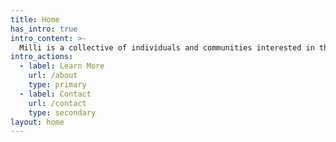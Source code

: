 ```yaml
---
title: Home
has_intro: true
intro_content: >-
  Milli is a collective of individuals and communities interested in the nurturing of archives. Archives enable diverse stories. This aim guides the work of the consortium, the purpose, form and content of an archive, and what environments it could nourish in the future.
intro_actions:
  - label: Learn More
    url: /about
    type: primary
  - label: Contact
    url: /contact
    type: secondary
layout: home
---
```

